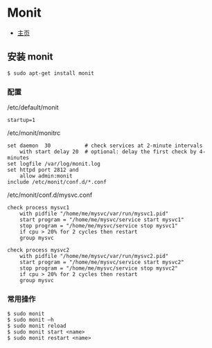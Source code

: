# Monit

* [主页](http://www.mmonit.com/)

## 安装 monit

	$ sudo apt-get install monit

### 配置

/etc/default/monit

	startup=1

/etc/monit/monitrc

	set daemon  30           # check services at 2-minute intervals
	    with start delay 20  # optional: delay the first check by 4-minutes
	set logfile /var/log/monit.log
	set httpd port 2812 and
	    allow admin:monit
	include /etc/monit/conf.d/*.conf

/etc/monit/conf.d/mysvc.conf

	check process mysvc1
		with pidfile "/home/me/mysvc/var/run/mysvc1.pid"
		start program = "/home/me/mysvc/service start mysvc1"
		stop program = "/home/me/mysvc/service stop mysvc1"
		if cpu > 20% for 2 cycles then restart
		group mysvc

	check process mysvc2
		with pidfile "/home/me/mysvc/var/run/mysvc2.pid"
		start program = "/home/me/mysvc/service start mysvc2"
		stop program = "/home/me/mysvc/service stop mysvc2"
		if cpu > 20% for 2 cycles then restart
		group mysvc

### 常用操作

	$ sudo monit
	$ sudo monit –h
	$ sudo monit reload
	$ sudo monit start <name>
	$ sudo monit restart <name>
